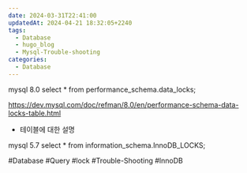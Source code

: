```yaml
---
date: 2024-03-31T22:41:00
updatedAt: 2024-04-21 18:32:05+2240
tags:
  - Database
  - hugo_blog
  - Mysql-Trouble-shooting
categories:
  - Database
---
```

mysql 8.0
select * from performance_schema.data_locks;

https://dev.mysql.com/doc/refman/8.0/en/performance-schema-data-locks-table.html
- 테이블에 대한 설명


mysql 5.7
select * from information_schema.InnoDB_LOCKS;  


#Database 
#Query 
#lock 
#Trouble-Shooting 
#InnoDB 